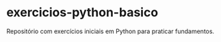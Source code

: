 # exercicios-python-basico
Repositório com exercícios iniciais em Python para praticar fundamentos.
